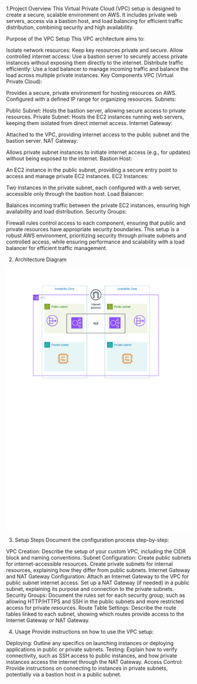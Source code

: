 1.Project Overview
This Virtual Private Cloud (VPC) setup is designed to create a secure, scalable environment on AWS. It includes private web servers, access via a bastion host, and load balancing for efficient traffic distribution, combining security and high availability.

Purpose of the VPC Setup
This VPC architecture aims to:

Isolate network resources: Keep key resources private and secure.
Allow controlled internet access: Use a bastion server to securely access private instances without exposing them directly to the internet.
Distribute traffic efficiently: Use a load balancer to manage incoming traffic and balance the load across multiple private instances.
Key Components
VPC (Virtual Private Cloud):

Provides a secure, private environment for hosting resources on AWS.
Configured with a defined IP range for organizing resources.
Subnets:

Public Subnet: Hosts the bastion server, allowing secure access to private resources.
Private Subnet: Hosts the EC2 instances running web servers, keeping them isolated from direct internet access.
Internet Gateway:

Attached to the VPC, providing internet access to the public subnet and the bastion server.
NAT Gateway:

Allows private subnet instances to initiate internet access (e.g., for updates) without being exposed to the internet.
Bastion Host:

An EC2 instance in the public subnet, providing a secure entry point to access and manage private EC2 instances.
EC2 Instances:

Two instances in the private subnet, each configured with a web server, accessible only through the bastion host.
Load Balancer:

Balances incoming traffic between the private EC2 instances, ensuring high availability and load distribution.
Security Groups:

Firewall rules control access to each component, ensuring that public and private resources have appropriate security boundaries.
This setup is a robust AWS environment, prioritizing security through private subnets and controlled access, while ensuring performance and scalability with a load balancer for efficient traffic management.

2. Architecture Diagram

![alt text](VPC-arch-1.png)

3. Setup Steps
Document the configuration process step-by-step:

VPC Creation: Describe the setup of your custom VPC, including the CIDR block and naming conventions.
Subnet Configuration:
Create public subnets for internet-accessible resources.
Create private subnets for internal resources, explaining how they differ from public subnets.
Internet Gateway and NAT Gateway Configuration:
Attach an Internet Gateway to the VPC for public subnet internet access.
Set up a NAT Gateway (if needed) in a public subnet, explaining its purpose and connection to the private subnets.
Security Groups:
Document the rules set for each security group, such as allowing HTTP/HTTPS and SSH in the public subnets and more restricted access for private resources.
Route Table Settings:
Describe the route tables linked to each subnet, showing which routes provide access to the Internet Gateway or NAT Gateway.    

4. Usage
Provide instructions on how to use the VPC setup:

Deploying: Outline any specifics on launching instances or deploying applications in public or private subnets.
Testing: Explain how to verify connectivity, such as SSH access to public instances, and how private instances access the internet through the NAT Gateway.
Access Control: Provide instructions on connecting to instances in private subnets, potentially via a bastion host in a public subnet.